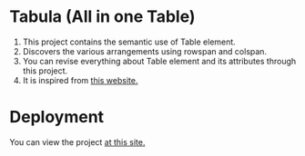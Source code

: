 # Tabula (All in one Table)
1. This project contains the semantic use of Table element.
2. Discovers the various arrangements using rowspan and colspan.
3. You can revise everything about Table element and its attributes through this project.
4. It is inspired from [this website.](https://stylestage.dev/styles/barebones/)

# Deployment
You can view the project [at this site.](https://tabulaforall.netlify.app/)

